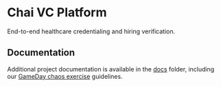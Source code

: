 # Chai VC Platform

End-to-end healthcare credentialing and hiring verification.

## Documentation

Additional project documentation is available in the [docs](docs/) folder,
including our [GameDay chaos exercise](docs/gameday.md) guidelines.
